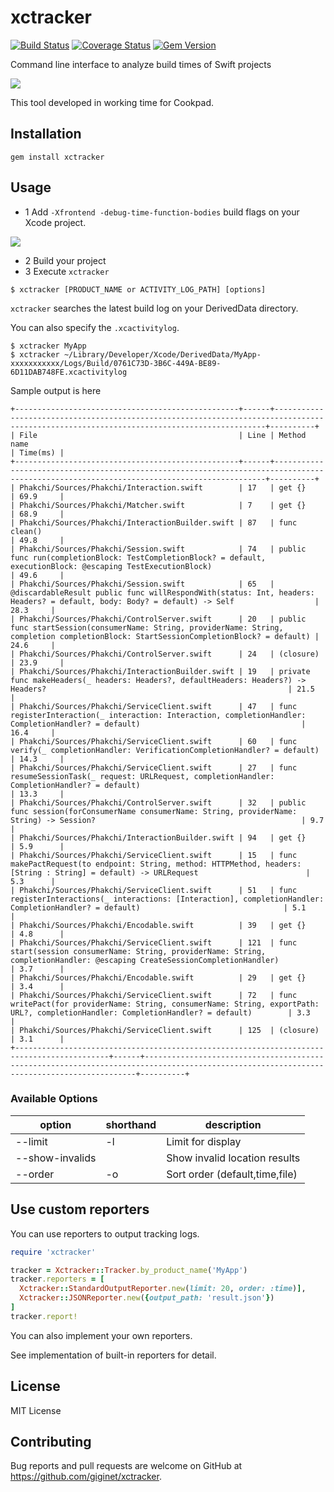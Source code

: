 # xctracker 

[![Build Status](https://travis-ci.org/giginet/xctracker.svg?branch=master)](https://travis-ci.org/giginet/xctracker)
[![Coverage Status](https://coveralls.io/repos/github/giginet/xctracker/badge.svg?branch=master)](https://coveralls.io/github/giginet/xctracker?branch=master)
[![Gem Version](https://badge.fury.io/rb/xctracker.svg)](https://badge.fury.io/rb/xctracker)

Command line interface to analyze build times of Swift projects

![](https://raw.githubusercontent.com/giginet/xctracker/master/assets/sample_output.png)

This tool developed in working time for Cookpad.

## Installation

```
gem install xctracker
```

## Usage

- 1 Add `-Xfrontend -debug-time-function-bodies` build flags on your Xcode project.

![](https://raw.githubusercontent.com/giginet/xctracker/master/assets/build_flags.png)

- 2 Build your project
- 3 Execute `xctracker`

```
$ xctracker [PRODUCT_NAME or ACTIVITY_LOG_PATH] [options]
```

`xctracker` searches the latest build log on your DerivedData directory.

You can also specify the `.xcactivitylog`.

```
$ xctracker MyApp
$ xctracker ~/Library/Developer/Xcode/DerivedData/MyApp-xxxxxxxxxxx/Logs/Build/0761C73D-3B6C-449A-BE89-6D11DAB748FE.xcactivitylog
```

Sample output is here

```
+--------------------------------------------------+------+------------------------------------------------------------------------------------------------------------------------------------------+----------+
| File                                             | Line | Method name                                                                                                                              | Time(ms) |
+--------------------------------------------------+------+------------------------------------------------------------------------------------------------------------------------------------------+----------+
| Phakchi/Sources/Phakchi/Interaction.swift        | 17   | get {}                                                                                                                                   | 69.9     |
| Phakchi/Sources/Phakchi/Matcher.swift            | 7    | get {}                                                                                                                                   | 68.9     |
| Phakchi/Sources/Phakchi/InteractionBuilder.swift | 87   | func clean()                                                                                                                             | 49.8     |
| Phakchi/Sources/Phakchi/Session.swift            | 74   | public func run(completionBlock: TestCompletionBlock? = default, executionBlock: @escaping TestExecutionBlock)                           | 49.6     |
| Phakchi/Sources/Phakchi/Session.swift            | 65   | @discardableResult public func willRespondWith(status: Int, headers: Headers? = default, body: Body? = default) -> Self                  | 28.3     |
| Phakchi/Sources/Phakchi/ControlServer.swift      | 20   | public func startSession(consumerName: String, providerName: String, completion completionBlock: StartSessionCompletionBlock? = default) | 24.6     |
| Phakchi/Sources/Phakchi/ControlServer.swift      | 24   | (closure)                                                                                                                                | 23.9     |
| Phakchi/Sources/Phakchi/InteractionBuilder.swift | 19   | private func makeHeaders(_ headers: Headers?, defaultHeaders: Headers?) -> Headers?                                                      | 21.5     |
| Phakchi/Sources/Phakchi/ServiceClient.swift      | 47   | func registerInteraction(_ interaction: Interaction, completionHandler: CompletionHandler? = default)                                    | 16.4     |
| Phakchi/Sources/Phakchi/ServiceClient.swift      | 60   | func verify(_ completionHandler: VerificationCompletionHandler? = default)                                                               | 14.3     |
| Phakchi/Sources/Phakchi/ServiceClient.swift      | 27   | func resumeSessionTask(_ request: URLRequest, completionHandler: CompletionHandler? = default)                                           | 13.3     |
| Phakchi/Sources/Phakchi/ControlServer.swift      | 32   | public func session(forConsumerName consumerName: String, providerName: String) -> Session?                                              | 9.7      |
| Phakchi/Sources/Phakchi/InteractionBuilder.swift | 94   | get {}                                                                                                                                   | 5.9      |
| Phakchi/Sources/Phakchi/ServiceClient.swift      | 15   | func makePactRequest(to endpoint: String, method: HTTPMethod, headers: [String : String] = default) -> URLRequest                        | 5.3      |
| Phakchi/Sources/Phakchi/ServiceClient.swift      | 51   | func registerInteractions(_ interactions: [Interaction], completionHandler: CompletionHandler? = default)                                | 5.1      |
| Phakchi/Sources/Phakchi/Encodable.swift          | 39   | get {}                                                                                                                                   | 4.8      |
| Phakchi/Sources/Phakchi/ServiceClient.swift      | 121  | func start(session consumerName: String, providerName: String, completionHandler: @escaping CreateSessionCompletionHandler)              | 3.7      |
| Phakchi/Sources/Phakchi/Encodable.swift          | 29   | get {}                                                                                                                                   | 3.4      |
| Phakchi/Sources/Phakchi/ServiceClient.swift      | 72   | func writePact(for providerName: String, consumerName: String, exportPath: URL?, completionHandler: CompletionHandler? = default)        | 3.3      |
| Phakchi/Sources/Phakchi/ServiceClient.swift      | 125  | (closure)                                                                                                                                | 3.1      |
+-------------------------------------------------------------------------------------------+------+------------------------------------------------------------------------------------------------------------------------------------------+----------+
```

### Available Options

|option|shorthand|description|
|------|---------|-----------|
|--limit|-l|Limit for display|
|--show-invalids||Show invalid location results|
|--order|-o|Sort order (default,time,file)|

## Use custom reporters

You can use reporters to output tracking logs.

```ruby
require 'xctracker'

tracker = Xctracker::Tracker.by_product_name('MyApp')
tracker.reporters = [
  Xctracker::StandardOutputReporter.new(limit: 20, order: :time)],
  Xctracker::JSONReporter.new({output_path: 'result.json'})
]
tracker.report!
```

You can also implement your own reporters.

See implementation of built-in reporters for detail.

## License

MIT License

## Contributing

Bug reports and pull requests are welcome on GitHub at https://github.com/giginet/xctracker.

